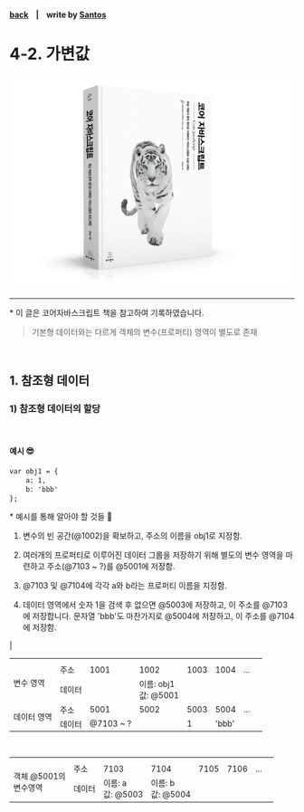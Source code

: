<p>

#### [back](../../../README.md) &nbsp;&nbsp; | &nbsp;&nbsp; write by [Santos](https://github.com/SangchoKim)

</p>

# 4-2. 가변값

<p align="center">
    <img src="../../../image/main.png">
</p>

---
<p> * 이 글은 코어자바스크립트 책을 참고하여 기록하였습니다. </p>

> 기본형 데이터와는 다르게 객체의 변수(프로퍼티) 영역이 별도로 존재

</br>

## 1. 참조형 데이터

### 1) 참조형  데이터의 할당 
</br>

#### 예시 😎

```
var obj1 = {
    a: 1,
    b: 'bbb'
};
```

<p> * 예시를 통해 알아야 할 것들 🤔 </p>
 
 1. 변수의 빈 공간(@1002)을 확보하고, 주소의 이름을 obj1로 지정함.
 2. 여러개의 프로퍼티로 이루어진 데이터 그룹을 저장하기 위해 별도의 변수 영역을 마련하고 주소(@7103 ~ ?)를 @5001에 저장함.
 3. @7103 및 @7104에 각각 a와 b라는 프로퍼티 이름을 지정함.

 4. 데이터 영역에서 숫자 1을 검색 후 없으면 @5003에 저장하고, 이 주소를 @7103에 저장합니다. 문자열 'bbb'도 마찬가지로 @5004에 저장하고, 이 주소를 @7104에 저장함.

|<table>
  <tr>
    <th></th>
    <th></th>
    <th></th>
    <th></th>
    <th></th>
    <th></th>
    <th></th>
    <th></th>
  </tr>
  <tr>
    <td rowspan="2">변수 영역</td>
    <td>주소</td>
    <td>1001</td>
    <td>1002</td>
    <td>1003</td>
    <td>1004</td>
    <td>...</td>
  </tr>
  <tr>
    <td>데이터</td>
    <td></td>
    <td>이름: obj1</br>값: @5001</td>
    <td></td>
    <td></td>
    <td></td>
  </tr>
  <tr>
    <td rowspan="2">데이터 영역</td>
    <td>주소</td>
    <td>5001</td>
    <td>5002</td>
    <td>5003</td>
    <td>5004</td>
    <td>...</td>
  </tr>
  <tr>
    <td>데이터</td>
    <td>@7103 ~ ?</td>
    <td></td>
    <td>1</td>
    <td>'bbb'</td>
    <td></td>
  </tr>
</table>
</br>
<table>
  <tr>
    <th></th>
    <th></th>
    <th></th>
    <th></th>
    <th></th>
    <th></th>
    <th></th>
    <th></th>
  </tr>
  <tr>
    <td rowspan="2">객체 @5001의 </br>변수영역</td>
    <td>주소</td>
    <td>7103</td>
    <td>7104</td>
    <td>7105</td>
    <td>7106</td>
    <td>...</td>
  </tr>
  <tr>
    <td>데이터</td>
    <td>이름: a</br>값: @5003</td>
    <td>이름: b</br>값: @5004</td>
    <td></td>
    <td></td>
    <td></td>
  </tr>
</table>
